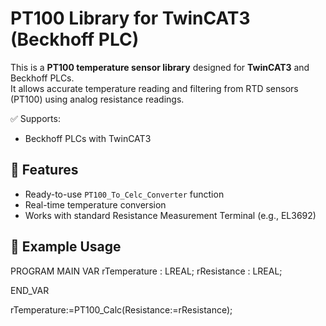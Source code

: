 # PT100 Library for TwinCAT3 (Beckhoff PLC)

This is a **PT100 temperature sensor library** designed for **TwinCAT3** and Beckhoff PLCs.  
It allows accurate temperature reading and filtering from RTD sensors (PT100) using analog resistance readings.

✅ Supports:
- Beckhoff PLCs with TwinCAT3

## 🔧 Features

- Ready-to-use `PT100_To_Celc_Converter` function
- Real-time temperature conversion
- Works with standard Resistance Measurement Terminal (e.g., EL3692)



## 🧪 Example Usage

PROGRAM MAIN
VAR
	rTemperature 		: LREAL;
	rResistance			: LREAL;
	
END_VAR

rTemperature:=PT100_Calc(Resistance:=rResistance);



